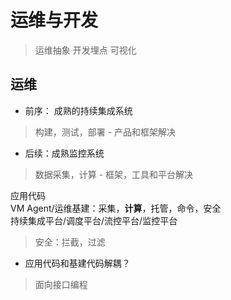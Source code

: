 # 运维与开发

> 运维抽象 开发埋点 可视化

## 运维

* 前序： 成熟的持续集成系统

> 构建，测试，部署 - 产品和框架解决

* 后续：成熟监控系统

> 数据采集，计算 - 框架，工具和平台解决

应用代码 \
VM Agent/运维基建：采集，**计算**，托管，命令，安全 \
持续集成平台/调度平台/流控平台/监控平台

> 安全：拦截，过滤

* 应用代码和基建代码解耦？

> 面向接口编程